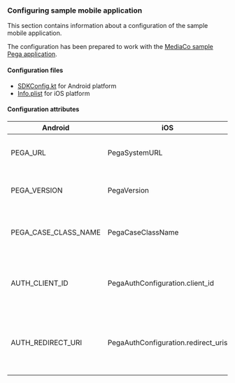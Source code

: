 ### Configuring sample mobile application

This section contains information about a configuration of the sample mobile application.

The configuration has been prepared to work with the [MediaCo sample Pega application](./setup-sample-pega-app.md).

#### Configuration files

- [SDKConfig.kt](../android/app/src/main/java/com/pega/mobile/constellation/sample/SDKConfig.kt) for Android platform
- [Info.plist](../ios/SampleApp/SampleNativeSwiftApp/Info.plist) for iOS platform


#### Configuration attributes

| Android              | iOS                                 | Description                                                    | Default value                                         |
| -------------------- | ----------------------------------- | -------------------------------------------------------------- | ----------------------------------------------------- |
| PEGA_URL             | PegaSystemURL                       | URL to Pega Platform server                                    | https://insert-url-here.example/prweb                 |
| PEGA_VERSION         | PegaVersion                         | Version of Pega Platform server                                | 8.24.1                                                |
| PEGA_CASE_CLASS_NAME | PegaCaseClassName                   | Name of the case type class to be created                      | DIXL-MediaCo-Work-NewService                          |
| AUTH_CLIENT_ID       | PegaAuthConfiguration.client_id     | Client ID associated with the OAuth 2.0 client registration    | 25795373220702300272                                  |
| AUTH_REDIRECT_URI    | PegaAuthConfiguration.redirect_uris | Redirect URI associated with the OAuth 2.0 client registration | com.pega.mobile.constellation.sample://redirect       |
